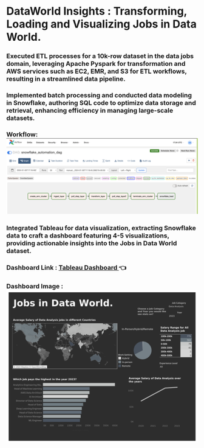 # DataWorld Insights : Transforming, Loading and Visualizing Jobs in Data World.

### Executed ETL processes for a 10k-row dataset in the data jobs domain, leveraging Apache Pyspark for transformation and AWS services such as EC2, EMR, and S3 for ETL workflows, resulting in a streamlined data pipeline.

### Implemented batch processing and conducted data modeling in Snowflake, authoring SQL code to optimize data storage and retrieval, enhancing efficiency in managing large-scale datasets.

### Workflow:![Image](Airflow.png)

### Integrated Tableau for data visualization, extracting Snowflake data to craft a dashboard featuring 4-5 visualizations, providing actionable insights into the Jobs in Data World dataset.

### Dashboard Link :  [Tableau Dashboard ](https://public.tableau.com/app/profile/harshitha.b.nagaraj/vizzes)  👈


### Dashboard Image : ![Image2](MainDashboard.png)



